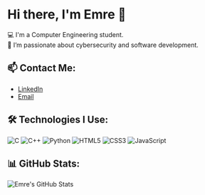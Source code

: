 # Hi there, I'm Emre 👋

💻 I'm a Computer Engineering student.  
🚀 I’m passionate about cybersecurity and software development.

## 📫 Contact Me:
- [LinkedIn](https://www.linkedin.com/in/emre-avc%C4%B1-a57433258/)
- [Email](emreavci28@gmail.com)

## 🛠️ Technologies I Use:
![C](https://img.shields.io/badge/C-00599C?style=for-the-badge&logo=c&logoColor=white)
![C++](https://img.shields.io/badge/C++-00599C?style=for-the-badge&logo=cplusplus&logoColor=white)
![Python](https://img.shields.io/badge/Python-FFD43B?style=for-the-badge&logo=python&logoColor=blue)
![HTML5](https://img.shields.io/badge/HTML5-E34F26?style=for-the-badge&logo=html5&logoColor=white)
![CSS3](https://img.shields.io/badge/CSS3-1572B6?style=for-the-badge&logo=css3&logoColor=white)
![JavaScript](https://img.shields.io/badge/JavaScript-F7DF1E?style=for-the-badge&logo=javascript&logoColor=black)

## 📊 GitHub Stats:
![Emre's GitHub Stats](https://github-readme-stats.vercel.app/api?username=emreavci&show_icons=true&theme=radical)
